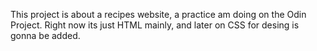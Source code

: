 This project is about a recipes website, a practice am doing on the Odin Project. 
Right now its just HTML mainly, and later on CSS for desing is gonna be added.